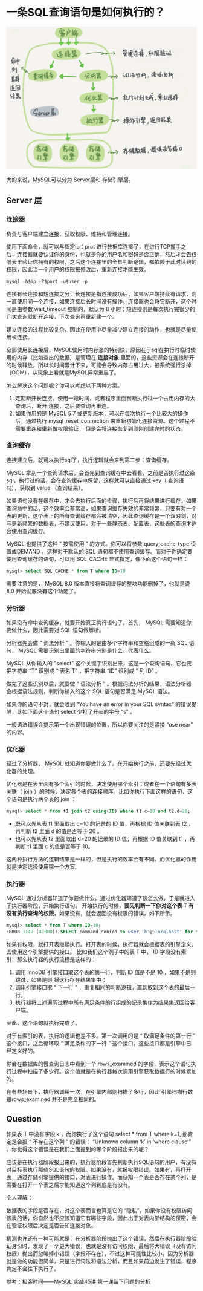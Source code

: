 # 一条SQL查询语句是如何执行的？

![image-20200603232224742](img/image-20200603232224742.png)

大的来说，MySQL可以分为 Server层和 存储引擎层。

## Server 层

### 连接器

负责与客户端建立连接、获取权限、维持和管理连接。

使用下面命令，就可以与指定ip：prot 进行数据库连接了，在进行TCP握手之后，连接器就要认证你的身份，也就是你的用户名和密码是否正确，然后才会去权限表里验证你拥有的权限，之后这个连接里的全县判断逻辑，都依赖于此时读到的权限，因此当一个用户的权限被修改后，重新连接才能生效。

```sql
mysql -h$ip -P$port -u$user -p
```

连接有长连接和短连接之分，长连接是指连接成功后，如果客户端持续有请求，则一直使用同一个连接，如果连接后长时间没有操作，连接器也会将它断开，这个时间是由参数 wait_timeout 控制的，默认为 8 小时；短连接则是每次执行完很少的几次查询就断开连接，下次查询再重新建一个。

建立连接的过程比较复杂，因此在使用中尽量减少建立连接的动作，也就是尽量使用长连接。

全部使用长连接后，MySQL使用时内存涨的特别快，原因在于sql在执行时临时使用的内存（比如查出的数据）是管理在 **连接对象** 里面的，这些资源会在连接断开的时候释放，所以长时间累计下来，可能会导致内存占用过大，被系统强行杀掉（OOM），从现象上看就是MySQL异常重启了。

怎么解决这个问题呢？你可以考虑以下两种方案。
1. 定期断开长连接。使用一段时间，或者程序里面判断执行过一个占用内存的大查询后，断开
连接，之后要查询再重连。
2. 如果你用的是 MySQL 5.7 或更新版本，可以在每次执行一个比较大的操作后，通过执行
mysql_reset_connection 来重新初始化连接资源。这个过程不需要重连和重新做权限验证，
但是会将连接恢复到刚刚创建完时的状态。

### 查询缓存

连接建立后，就可以执行sql了，执行逻辑就会来到第二步：查询缓存。

MySQL 拿到一个查询请求后，会首先到查询缓存中去看看，之前是否执行过这条sql，执行过的话，会在查询缓存中保留，这样就可以直接通过 key（ 查询语句），获取到 value （查询结果）。

如果语句没有在缓存中，才会去执行后面的步骤，执行后再将结果进行缓存。如果查询命中的话，这个效率会非常高，如果查询缓存失效的非常频繁，只要有对一个表的更新，这个表上的所有查询缓存都会被清空，因此查询缓存是一个双刃剑，对与更新频繁的数据表，不建议使用，对于一些静态表、配置表，这些表的查询才适合使用查询缓存。

 MySQL 也提供了这种 “ 按需使用 ” 的方式。你可以将参数 query_cache_type 设置成DEMAND ，这样对于默认的 SQL 语句都不使用查询缓存。而对于你确定要使用查询缓存的语句，可以用 SQL_CACHE 显式指定，像下面这个语句一样：

```sql
mysql> select SQL_CACHE * from T where ID=10 
```

需要注意的是， MySQL 8.0 版本直接将查询缓存的整块功能删掉了，也就是说 8.0 开始彻底没有这个功能了。

### 分析器

如果没有命中查询缓存，就要开始真正执行语句了。首先， MySQL 需要知道你要做什么，因此需要对 SQL 语句做解析。

分析器先会做 “ 词法分析 ” 。你输入的是由多个字符串和空格组成的一条 SQL 语句， MySQL 需要识别出里面的字符串分别是什么，代表什么。

MySQL 从你输入的 "select" 这个关键字识别出来，这是一个查询语句。它也要把字符串 “T” 识别成 “ 表名 T” ，把字符串 “ID” 识别成 “ 列 ID” 。

做完了这些识别以后，就要做 “ 语法分析 ” 。根据词法分析的结果，语法分析器会根据语法规则，判断你输入的这个 SQL 语句是否满足 MySQL 语法。

如果你的语句不对，就会收到 “You have an error in your SQL syntax” 的错误提醒，比如下面这个语句 select 少打了开头的字母 “s” 。

一般语法错误会提示第一个出现错误的位置，所以你要关注的是紧接 “use near” 的内容。

### 优化器

经过了分析器， MySQL 就知道你要做什么了。在开始执行之前，还要先经过优化器的处理。

优化器是在表里面有多个索引的时候，决定使用哪个索引；或者在一个语句有多表关联（ join ）的时候，决定各个表的连接顺序。比如你执行下面这样的语句，这个语句是执行两个表的 join ：

```sql
mysql> select * from t1 join t2 using(ID) where t1.c=10 and t2.d=20;
```

- 既可以先从表 t1 里面取出 c=10 的记录的 ID 值，再根据 ID 值关联到表 t2 ，再判断 t2 里面 d 的值是否等于 20 。
- 也可以先从表 t2 里面取出 d=20 的记录的 ID 值，再根据 ID 值关联到 t1 ，再判断 t1 里面 c 的值是否等于 10。

这两种执行方法的逻辑结果是一样的，但是执行的效率会有不同，而优化器的作用就是决定选择使用哪一个方案。

### 执行器

MySQL 通过分析器知道了你要做什么，通过优化器知道了该怎么做，于是就进入了执行器阶段，开始执行语句。
开始执行的时候，**要先判断一下你对这个表 T 有没有执行查询的权限**，如果没有，就会返回没有权限的错误，如下所示。

```sql
mysql> select * from T where ID=10;
ERROR 1142 (42000): SELECT command denied to user 'b'@'localhost' for table 'T'
```

如果有权限，就打开表继续执行。打开表的时候，执行器就会根据表的引擎定义，去使用这个引擎提供的接口。
比如我们这个例子中的表 T 中， ID 字段没有索引，那么执行器的执行流程是这样的：

1. 调用 InnoDB 引擎接口取这个表的第一行，判断 ID 值是不是 10 ，如果不是则跳过，如果是则
将这行存在结果集中；
2. 调用引擎接口取 “ 下一行 ” ，重复相同的判断逻辑，直到取到这个表的最后一行。
3. 执行器将上述遍历过程中所有满足条件的行组成的记录集作为结果集返回给客户端。

至此，这个语句就执行完成了。

对于有索引的表，执行的逻辑也差不多。第一次调用的是 “ 取满足条件的第一行 ” 这个接口，之后循环取 “ 满足条件的下一行 ” 这个接口，这些接口都是引擎中已经定义好的。

你会在数据库的慢查询日志中看到一个 rows_examined 的字段，表示这个语句执行过程中扫描了多少行。这个值就是在执行器每次调用引擎获取数据行的时候累加的。

在有些场景下，执行器调用一次，在引擎内部则扫描了多行，因此 引擎扫描行数跟rows_examined 并不是完全相同的。



## Question

如果表 T 中没有字段 k ，而你执行了这个语句 select * from T where k=1, 那肯定是会报 “ 不存在这个列 ” 的错误： “Unknown column ‘k’ in ‘where clause’” 。你觉得这个错误是在我们上面提到的哪个阶段报出来的呢？

应该是在执行器阶段报出来的，执行器阶段首先判断执行SQL语句的用户，有没有对目标表执行那些SQL语句的权限。如果没有，就报权限错误。如果有，再打开表，通过存储引擎提供的接口，对表进行操作。而获知一个表是否存在某个列，是需要在打开一个表之后才能知道这个列到底是有没有。

个人理解：

数据表的字段是否存在，对这个表而言也算是它的 “隐私”，如果你没有权限访问该表的话，你自然也不应该知道它有哪些字段，因此出于对表内部结构的保密，会在验证权限后决定是否告知连接对象。

猜测也许还有一种可能就是，在分析器阶段抛出了这个错误，然后在执行器阶段验证身份时，发现了一个更大错误，也就是没有访问权限，最后将大错误（没有访问权限）抛出而忽略掉小错误（字段不存在），不过这种可能性比较小，因为分析器就是做的功能很简单，只是进行词法和语法分析，而且如果前边发生了错误，程序肯定不会往下执行了。

参考：[极客时间——MySQL 实战45讲 第一课留下问题的分析](http://ylinknest.top/index.php/2019/04/15/极客时间-mysql-实战45讲-第一课留下问题的分析/)